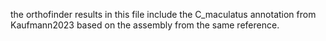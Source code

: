 the orthofinder results in this file include the C_maculatus annotation from Kaufmann2023 based on the assembly from the same reference. 
